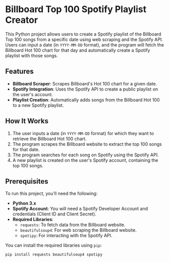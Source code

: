 # Billboard Top 100 Spotify Playlist Creator

This Python project allows users to create a Spotify playlist of the Billboard Top 100 songs from a specific date using web scraping and the Spotify API. Users can input a date (in `YYYY-MM-DD` format), and the program will fetch the Billboard Hot 100 chart for that day and automatically create a Spotify playlist with those songs.

## Features

- **Billboard Scraper**: Scrapes Billboard's Hot 100 chart for a given date.
- **Spotify Integration**: Uses the Spotify API to create a public playlist on the user's account.
- **Playlist Creation**: Automatically adds songs from the Billboard Hot 100 to a new Spotify playlist.

## How It Works

1. The user inputs a date (in `YYYY-MM-DD` format) for which they want to retrieve the Billboard Hot 100 chart.
2. The program scrapes the Billboard website to extract the top 100 songs for that date.
3. The program searches for each song on Spotify using the Spotify API.
4. A new playlist is created on the user's Spotify account, containing the top 100 songs.

## Prerequisites

To run this project, you’ll need the following:

- **Python 3.x**
- **Spotify Account**: You will need a Spotify Developer Account and credentials (Client ID and Client Secret).
- **Required Libraries**:
  - `requests`: To fetch data from the Billboard website.
  - `beautifulsoup4`: For web scraping the Billboard website.
  - `spotipy`: For interacting with the Spotify API.
  
You can install the required libraries using `pip`:

```bash
pip install requests beautifulsoup4 spotipy
